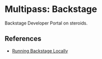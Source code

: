 # Multipass: Backstage

Backstage Developer Portal on steroids.

## References

- [Running Backstage Locally](https://backstage.io/docs/getting-started/running-backstage-locally)
